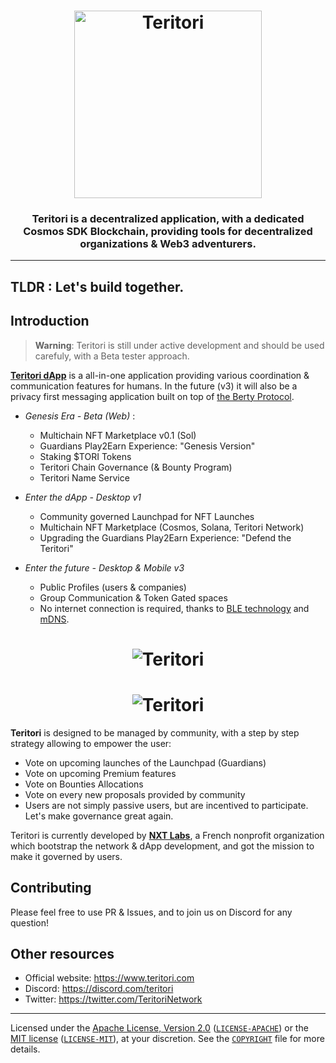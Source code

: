 
<h1 align="center">
  <img src="https://i.postimg.cc/C1zJ8fmM/Twitter-Original-Header-Dots-curvemode.png" alt="Teritori" title="Teritori" height="300px" />
</h1>

<h3 align="center"> Teritori is a decentralized application, with a dedicated Cosmos SDK Blockchain, providing tools for decentralized organizations & Web3 adventurers. </h3>

---

## TLDR : Let's build together.

### 

## Introduction

> **Warning**: Teritori is still under active development and should be used carefuly, with a Beta tester approach.

**[Teritori dApp](https://www.teritori.com/)** is a all-in-one application providing various coordination & communication features for humans. 
In the future (v3) it will also be a privacy first messaging application built on top of [the Berty Protocol](https://berty.tech/docs/protocol/).

- *Genesis Era - Beta (Web)* :
    - Multichain NFT Marketplace v0.1 (Sol)
    - Guardians Play2Earn Experience: "Genesis Version"
    - Staking $TORI Tokens 
    - Teritori Chain Governance (& Bounty Program)
    - Teritori Name Service

- *Enter the dApp - Desktop v1*
    - Community governed Launchpad for NFT Launches
    - Multichain NFT Marketplace (Cosmos, Solana, Teritori Network)
    - Upgrading the Guardians Play2Earn Experience: "Defend the Teritori"

- *Enter the future - Desktop & Mobile v3*
    - Public Profiles (users & companies)
    - Group Communication & Token Gated spaces
    - No internet connection is required, thanks to [BLE technology](https://en.wikipedia.org/wiki/Bluetooth_Low_Energy) and [mDNS](https://en.wikipedia.org/wiki/Multicast_DNS).

<h1 align="center">
  <img src="https://i.postimg.cc/cZ95f7w9/Slide-16-9-8.png" alt="Teritori" title="Teritori" />
</h1>

<h1 align="center">
  <img src="https://i.postimg.cc/R9VD3p6J/Slide-16-9-9.png" alt="Teritori" title="Teritori" />
</h1>


**Teritori** is designed to be managed by community, with a step by step strategy allowing to empower the user:

- Vote on upcoming launches of the Launchpad (Guardians)
- Vote on upcoming Premium features
- Vote on Bounties Allocations
- Vote on every new proposals provided by community 
- Users are not simply passive users, but are incentived to participate. Let's make governance great again.

Teritori is currently developed by **[NXT Labs](https://berty.tech/about)**, a French nonprofit organization which bootstrap the network & dApp development, and got the mission to make it governed by users.


## Contributing

Please feel free to use PR & Issues, and to join us on Discord for any question!

## Other resources

- Official website: https://www.teritori.com
- Discord: https://discord.com/teritori
- Twitter: https://twitter.com/TeritoriNetwork

___

Licensed under the [Apache License, Version 2.0](https://www.apache.org/licenses/LICENSE-2.0) ([`LICENSE-APACHE`](LICENSE-APACHE)) or the [MIT license](https://opensource.org/licenses/MIT) ([`LICENSE-MIT`](LICENSE-MIT)), at your discretion. See the [`COPYRIGHT`](COPYRIGHT) file for more details.

